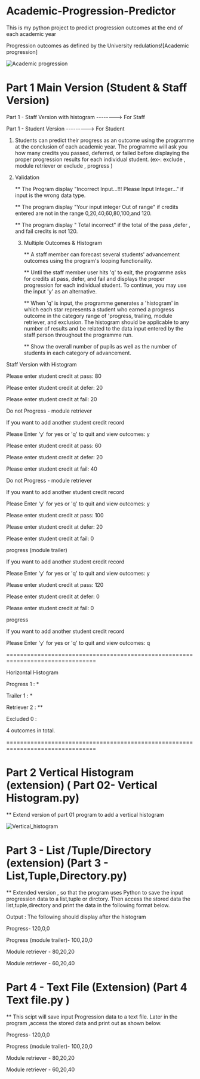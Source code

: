 # Academic-Progression-Predictor
This is my python project to predict progression outcomes at the end of each academic year 

Progression outcomes as defined by the University redulations![Academic progression]

![Academic progression](https://github.com/BhanukaHerasinghe/Academic-Progression-Predictor/assets/124506514/191d5d45-ce12-4a77-bb54-34c09828384e)



<h1>Part 1 Main Version (Student & Staff Version)</h1>

Part 1 - Staff Version with histogram  -------->  For Staff

Part 1 - Student Version --------->  For Student

1) Students can predict their progress as an outcome using the programme at the conclusion of each academic year. The programme will ask you how many credits you passed, deferred, or failed before displaying the proper progression results for each individual student.
(ex-: exclude , module retriever or exclude , progress )

2) Validation

   ** The Program display "Incorrect Input...!!! Please Input Integer..." if input is the wrong data type.

   ** The program display "Your input integer Out of range" if credits entered are not in the range 0,20,40,60,80,100,and 120.

   ** The program display " Total incorrect" if the total of the pass ,defer , and fail credits is not 120.

   3) Multiple Outcomes & Histogram

      ** A staff member can forecast several students' advancement outcomes using the program's looping functionality.

      ** Until the staff member user hits 'q' to exit, the programme asks for credits at pass, defer, and fail and displays the proper progression for each individual student. To continue, you may use the input 'y' as an alternative.

      ** When 'q' is input, the programme generates a 'histogram' in which each star represents a student who earned a progress outcome in the category range of 'progress, trailing, module retriever, and exclusion. The histogram should be applicable to any number of results and be related to the data input entered by the staff person throughout the programme run.

      ** Show the overall number of pupils as well as the number of students in each category of advancement.

Staff Version with Histogram
      
Please enter student credit at pass: 80

Please enter student credit at defer: 20

Please enter student credit at fail: 20

Do not Progress - module retriever


If you want to add another student credit record

Please Enter 'y' for yes or 'q' to quit and view outcomes: y


Please enter student credit at pass: 60

Please enter student credit at defer: 20

Please enter student credit at fail: 40

Do not Progress - module retriever


If you want to add another student credit record

Please Enter 'y' for yes or 'q' to quit and view outcomes: y


Please enter student credit at pass: 100

Please enter student credit at defer: 20

Please enter student credit at fail: 0

progress (module trailer)


If you want to add another student credit record

Please Enter 'y' for yes or 'q' to quit and view outcomes: y


Please enter student credit at pass: 120

Please enter student credit at defer: 0

Please enter student credit at fail: 0

progress


If you want to add another student credit record

Please Enter 'y' for yes or 'q' to quit and view outcomes: q



================================================================================

Horizontal Histogram

Progress 1  : *

Trailer 1   : *

Retriever 2 : **

Excluded 0  : 


4 outcomes in total.

================================================================================


<h1> Part 2  Vertical Histogram (extension) ( Part 02- Vertical Histogram.py) </h1>

** Extend version of part 01 program to add a vertical histogram 


![Vertical_histogram](https://github.com/BhanukaHerasinghe/Academic-Progression-Predictor/assets/124506514/a3c3dfe1-5a41-4bd7-8808-1189584d211c)


<h1> Part 3 - List /Tuple/Directory (extension) (Part 3 - List,Tuple,Directory.py) </h1>

** Extended version , so that the program uses Python to save  the input progression data to a list,tuple or dirctory. Then access the stored data the list,tuple,directory and print the data in the following format below.

Output : The following should display after the histogram

Progress- 120,0,0

Progress (module trailer)- 100,20,0

Module retriever -  80,20,20

Module retriever -  60,20,40


<h1> Part 4 - Text File (Extension) (Part 4 Text file.py ) </h1>

** This scipt will save input Progression data to a text file. Later in the program ,access the stored data and print out as shown below.

Progress- 120,0,0

Progress (module trailer)- 100,20,0

Module retriever -  80,20,20

Module retriever -  60,20,40






      
